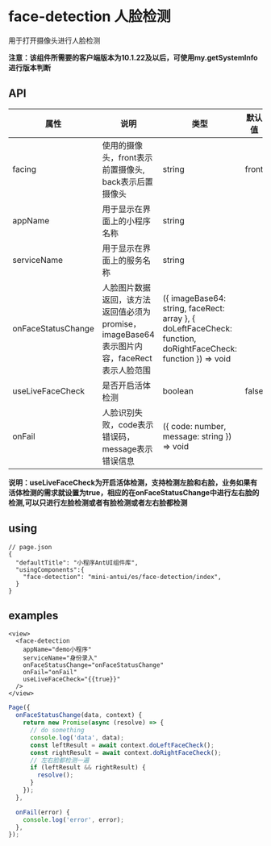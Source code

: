 # face-detection 人脸检测

用于打开摄像头进行人脸检测

**注意：该组件所需要的客户端版本为10.1.22及以后，可使用my.getSystemInfo进行版本判断**

## API

| 属性 | 说明 | 类型 | 默认值 | 必选 |
|----|----|----|----|----|
| facing | 使用的摄像头，front表示前置摄像头, back表示后置摄像头 | string | front | false |
| appName | 用于显示在界面上的小程序名称 | string |  | true |
| serviceName | 用于显示在界面上的服务名称 | string |  | true |
| onFaceStatusChange | 人脸图片数据返回，该方法返回值必须为promise，imageBase64表示图片内容，faceRect表示人脸范围 | ({ imageBase64: string, faceRect: array  }, { doLeftFaceCheck: function, doRightFaceCheck: function }) => void | | false |
| useLiveFaceCheck | 是否开启活体检测 | boolean | false | false |
| onFail | 人脸识别失败，code表示错误码，message表示错误信息 | ({ code: number, message: string }) => void |  | false |

**说明：useLiveFaceCheck为开启活体检测，支持检测左脸和右脸，业务如果有活体检测的需求就设置为true，相应的在onFaceStatusChange中进行左右脸的检测,可以只进行左脸检测或者有脸检测或者左右脸都检测**

## using

```
// page.json
{
  "defaultTitle": "小程序AntUI组件库",
  "usingComponents":{
    "face-detection": "mini-antui/es/face-detection/index",
  }
}
```


## examples

```axml
<view>
  <face-detection
    appName="demo小程序"
    serviceName="身份录入"
    onFaceStatusChange="onFaceStatusChange"
    onFail="onFail"
    useLiveFaceCheck="{{true}}"
  />
</view>
```

```javascript
Page({
  onFaceStatusChange(data, context) {
    return new Promise(async (resolve) => {
      // do something
      console.log('data', data);
      const leftResult = await context.doLeftFaceCheck();
      const rightResult = await context.doRightFaceCheck();
      // 左右脸都检测一遍
      if (leftResult && rightResult) {
        resolve();
      }
    });
  },

  onFail(error) {
    console.log('error', error);
  },
});
```

